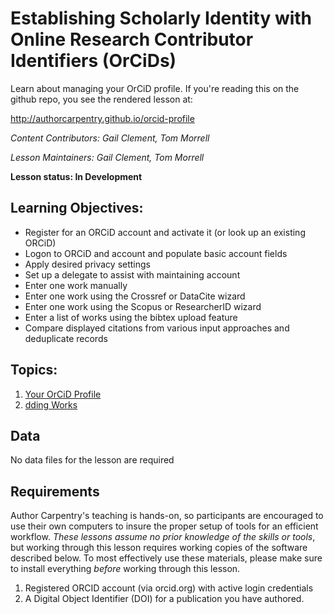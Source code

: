 Establishing Scholarly Identity with Online Research Contributor Identifiers (OrCiDs)
=======

Learn about managing your OrCiD profile.  If you're reading this on the github
repo, you see the rendered lesson at:

http://authorcarpentry.github.io/orcid-profile

*Content Contributors: Gail Clement, Tom Morrell*

*Lesson Maintainers: Gail Clement, Tom Morrell*

**Lesson status: In Development**

## Learning Objectives:

- Register for an ORCiD account and activate it (or look up an existing ORCiD)
- Logon to ORCiD and account and populate basic account fields
- Apply desired privacy settings
- Set up a delegate to assist with maintaining account
- Enter one work manually
- Enter one work using the Crossref or DataCite wizard
- Enter one work using the Scopus or ResearcherID wizard
- Enter a list of works using the bibtex upload feature
- Compare displayed citations from various input approaches and deduplicate
  records

## Topics:

1. [Your OrCiD Profile](00-orcid-profile.html)
2. [dding Works](01-adding-works.html)

## Data

No data files for the lesson are required

## Requirements

Author Carpentry's teaching is hands-on, so participants are encouraged to use
their own computers to insure the proper setup of tools for an efficient
workflow.
*These lessons assume no prior knowledge of the skills or tools*, but working
through this lesson requires working copies of the software described below.
To most effectively use these materials, please make sure to install everything
*before* working through this lesson. 

1.  Registered ORCID account (via orcid.org) with active login credentials
2.  A Digital Object Identifier (DOI) for a publication you have authored.

